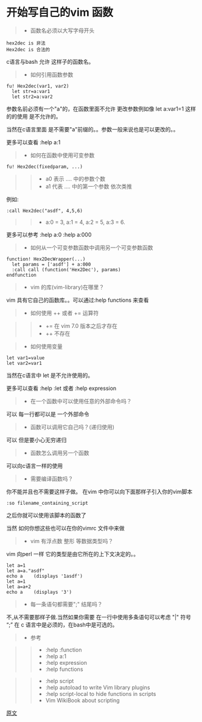开始写自己的vim 函数
===


>* 函数名必须以大写字母开头

    hex2dec is 非法
    Hex2dec is 合法的
c语言与bash 允许 这样子的函数名。

>* 如何引用函数参数

    fu! Hex2dec(var1, var2)
      let str=a:var1
      let str2=a:var2

参数名前必须有一个"a"的，在函数里面不允许 更改参数例如像 let a:var1=1 这样的的使用
是不允许的。

当然在c语言里面 是不需要"a"前缀的。。参数一般来说也是可以更改的。。

更多可以查看 :help a:1

>* 如何在函数中使用可变参数

    fu! Hex2dec(fixedparam, ...)

>>* a0 表示 .... 中的参数个数
>>* a1 代表 .... 中的第一个参数 依次类推

例如:

    :call Hex2dec("asdf", 4,5,6)

>>* a:0 = 3, a:1 = 4, a:2 = 5, a:3 = 6.

更多可以参考  :help a:0   :help a:000

>* 如何从一个可变参数函数中调用另一个可变参数函数

    function! Hex2DecWrapper(...)
      let params = ['asdf'] + a:000
      :call call (function('Hex2Dec'), params)
    endfunction

>* vim 的库(vim-library)在哪里？

vim 具有它自己的函数库。。可以通过:help functions 来查看

>* 如何使用 ++ 或者 += 运算符

>>* += 在 vim 7.0 版本之后才存在
>>* ++ 不存在

>* 如何使用变量

    let var1=value
    let var2=var1

当然在c语言中 let 是不允许使用的。

更多可以查看 :help :let 或者 :help expression

>* 在一个函数中可以使用任意的外部命令吗？

可以 每一行都可以是 一个外部命令

>* 函数可以调用它自己吗？(递归使用)

可以 但是要小心无穷递归

>* 函数怎么调用另一个函数

可以向c语言一样的使用

>* 需要编译函数吗？

你不能并且也不需要这样子做。
在vim 中你可以向下面那样子引入你的vim脚本

    :so filename_containing_script

之后你就可以使用该脚本的函数了

当然 如何你想这些也可以在你的vimrc 文件中来做

>* vim 有浮点数 整形 等数据类型吗？

vim 向perl 一样 它的类型是由它所在的上下文决定的。。

    let a=1
    let a=a."asdf"
    echo a    (displays '1asdf')
    let a=1
    let a=a+2
    echo a    (displays '3')


>* 每一条语句都需要";" 结尾吗？

不,从不需要那样子做.当然如果你需要 在一行中使用多条语句可以考虑 "|" 符号
“;” 在 c 语言中是必须的，在bash中是可选的。

>* 参考

>>* :help :function
>>* :help a:1
>>* :help expression
>>* :help functions

>>* :help script
>>* :help autoload to write Vim library plugins
>>* :help script-local to hide functions in scripts
>>*  Vim WikiBook about scripting

[原文](http://vim.wikia.com/wiki/Write_your_own_Vim_function#How_to_reference_function_parameters)

